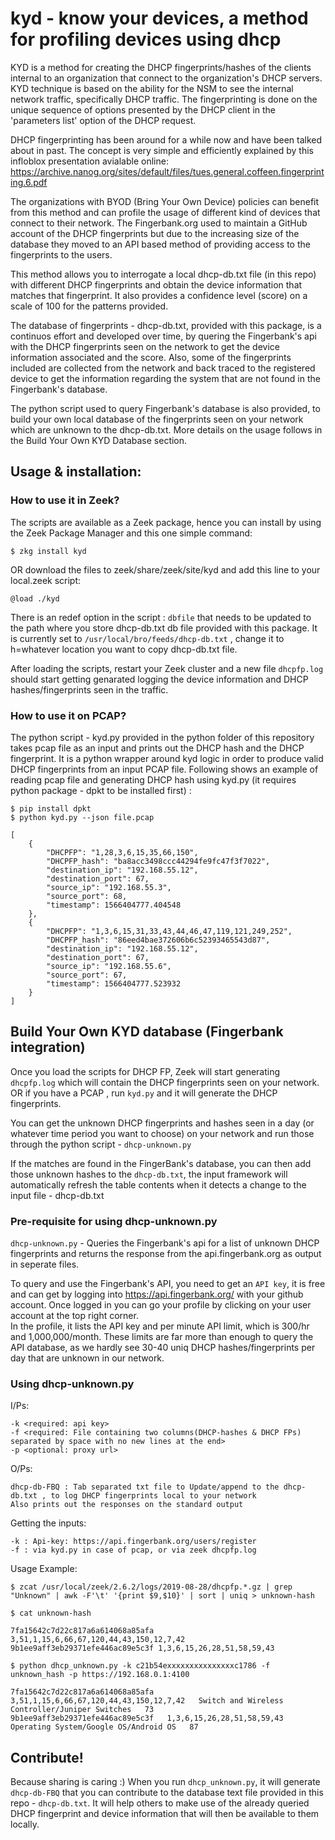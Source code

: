 # kyd - know your devices, a method for profiling devices using dhcp
KYD is a method for creating the DHCP fingerprints/hashes of the clients internal to an organization that connect to the organization's DHCP servers.
KYD technique is based on the ability for the NSM to see the internal network traffic, specifically DHCP traffic.
The fingerprinting is done on the unique sequence of options presented by the DHCP client in the 'parameters list' option of the DHCP request.

DHCP fingerprinting has been around for a while now and have been talked about in past.
The concept is very simple and efficiently explained by this infloblox presentation avialable online: https://archive.nanog.org/sites/default/files/tues.general.coffeen.fingerprinting.6.pdf

The organizations with BYOD (Bring Your Own Device) policies can benefit from this method and can profile the usage of different kind of devices that connect to their network.
The Fingerbank.org used to maintain a GitHub account of the DHCP fingerprints but due to the increasing size of the database they moved to an API based method of providing access to the fingerprints to the users.
  
This method allows you to interrogate a local dhcp-db.txt file (in this repo) with different DHCP fingerprints and obtain the device information that matches that fingerprint. It also provides a confidence level (score) on a scale of 100 for the patterns provided.

The database of fingerprints - dhcp-db.txt, provided with this package, is a continuos effort and developed over time, by quering the Fingerbank's api with the DHCP fingerprints seen on the network to get the device information associated and the score. Also, some of the fingerprints included are collected from the network and back traced to the registered device to get the information regarding the system that are not found in the Fingerbank's database.

The python script used to query Fingerbank's database is also provided, to build your own local database of the fingerprints seen on your network which are unknown to the dhcp-db.txt. More details on the usage follows in the Build Your Own KYD Database section.

## Usage & installation:

### How to use it in Zeek?

 The scripts are available as a Zeek package, hence you can install by using the Zeek Package Manager and this one simple command:
 
 `$ zkg install kyd`
 
 OR download the files to zeek/share/zeek/site/kyd and add this line to your local.zeek script:
 
 `@load ./kyd`

There is an redef option in the script : `dbfile` that needs to be updated to the path where you store dhcp-db.txt db file provided with this package.
It is currently set to `/usr/local/bro/feeds/dhcp-db.txt` , change it to h=whatever location you want to copy dhcp-db.txt file.

After loading the scripts, restart your Zeek cluster and a new file `dhcpfp.log` should start getting genarated logging the device information and DHCP hashes/fingerprints seen in the traffic.

### How to use it on PCAP?
The python script - kyd.py provided in the python folder of this repository takes pcap file as an input and prints out the DHCP hash and the DHCP fingerprint. It is a python wrapper around kyd logic in order to produce valid DHCP fingerprints from an input PCAP file.
Following shows an example of reading pcap file and generating DHCP hash using kyd.py (it requires python package - dpkt to be installed first) :
```
$ pip install dpkt
$ python kyd.py --json file.pcap

[
    {
        "DHCPFP": "1,28,3,6,15,35,66,150", 
        "DHCPFP_hash": "ba8acc3498ccc44294fe9fc47f3f7022", 
        "destination_ip": "192.168.55.12", 
        "destination_port": 67, 
        "source_ip": "192.168.55.3", 
        "source_port": 68, 
        "timestamp": 1566404777.404548
    }, 
    {
        "DHCPFP": "1,3,6,15,31,33,43,44,46,47,119,121,249,252", 
        "DHCPFP_hash": "86eed4bae372606b6c52393465543d87", 
        "destination_ip": "192.168.55.12", 
        "destination_port": 67, 
        "source_ip": "192.168.55.6", 
        "source_port": 67, 
        "timestamp": 1566404777.523932
    }
]
```
## Build Your Own KYD database (Fingerbank integration)

Once you load the scripts for DHCP FP, Zeek will start generating `dhcpfp.log` which will contain the DHCP fingerprints seen on your network. OR if you have a PCAP , run `kyd.py` and it will generate the DHCP fingerprints.

You can get the unknown DHCP fingerprints and hashes seen in a day (or whatever time period you want to choose) on your network and run those through the python script - `dhcp-unknown.py`

If the matches are found in the FingerBank's database, you can then add those unknown hashes to the `dhcp-db.txt`, the input framework will automatically refresh the table contents when it detects a change to the input file - dhcp-db.txt

### Pre-requisite for using dhcp-unknown.py

`dhcp-unknown.py` - Queries the Fingerbank's api for a list of unknown DHCP fingerprints and returns the response from the api.fingerbank.org as output in seperate files.

To query and use the Fingerbank's API, you need to get an `API key`, it is free and can get by logging into https://api.fingerbank.org/ with your github account.
Once logged in you can go your profile by clicking on your user account at the top right corner.  
In the profile, it lists the API key and per minute API limit, which is 300/hr and 1,000,000/month. These limits are far more than enough to query the API database, as we hardly see 30-40 uniq DHCP hashes/fingerprints per day that are unknown in our network.

### Using dhcp-unknown.py

I/Ps: 
```
-k <required: api key>
-f <required: File containing two columns(DHCP-hashes & DHCP FPs) separated by space with no new lines at the end>
-p <optional: proxy url>
```
        
O/Ps: 
```
dhcp-db-FBQ : Tab separated txt file to Update/append to the dhcp-db.txt , to log DHCP fingerprints local to your network
Also prints out the responses on the standard output
```

Getting the inputs:
```
-k : Api-key: https://api.fingerbank.org/users/register
-f : via kyd.py in case of pcap, or via zeek dhcpfp.log
```

Usage Example:
```
$ zcat /usr/local/zeek/2.6.2/logs/2019-08-28/dhcpfp.*.gz | grep "Unknown" | awk -F'\t' '{print $9,$10}' | sort | uniq > unknown-hash

$ cat unknown-hash

7fa15642c7d22c817a6a614068a85afa 3,51,1,15,6,66,67,120,44,43,150,12,7,42
9b1ee9aff3eb29371efe446ac89e5c3f 1,3,6,15,26,28,51,58,59,43

$ python dhcp_unknown.py -k c21b54exxxxxxxxxxxxxxxc1786 -f unknown_hash -p https://192.168.0.1:4100

7fa15642c7d22c817a6a614068a85afa   3,51,1,15,6,66,67,120,44,43,150,12,7,42   Switch and Wireless Controller/Juniper Switches   73
9b1ee9aff3eb29371efe446ac89e5c3f   1,3,6,15,26,28,51,58,59,43    Operating System/Google OS/Android OS   87
```

## Contribute!
Because sharing is caring :) 
When you run `dhcp_unknown.py`, it will generate `dhcp-db-FBQ` that you can contribute to the database text file provided in this repo - `dhcp-db.txt`.
It will help others to make use of the already queried DHCP fingerprint and device information that will then be available to them locally.

